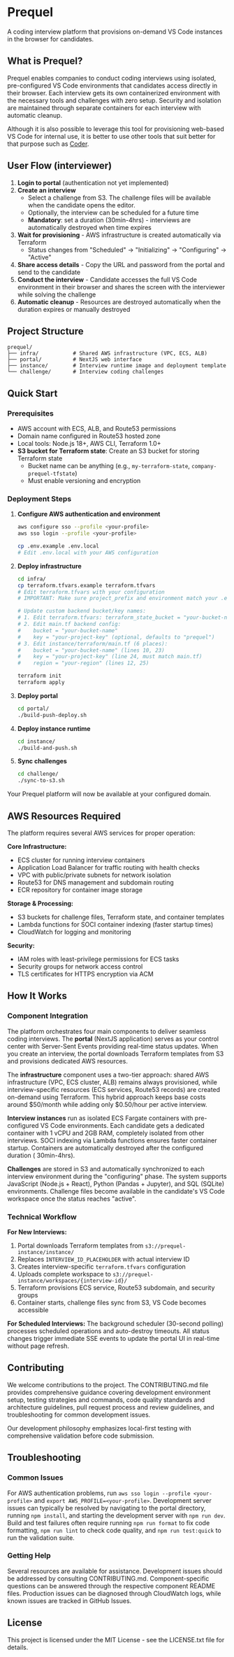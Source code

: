 # Prequel

A coding interview platform that provisions on-demand VS Code instances in the browser for candidates.

## What is Prequel?

Prequel enables companies to conduct coding interviews using isolated, pre-configured VS Code environments that
candidates access directly in their browser. Each interview gets its own containerized environment with the necessary
tools and challenges with zero setup. Security and isolation are maintained through separate containers for each
interview with automatic cleanup.

Although it is also possible to leverage this tool for provisioning web-based VS Code for internal use, it is better to
use other tools that suit better for that purpose such as [Coder](https://coder.com/).

## User Flow (interviewer)

1. **Login to portal** (authentication not yet implemented)
2. **Create an interview**
    - Select a challenge from S3. The challenge files will be available when the candidate opens the editor.
    - Optionally, the interview can be scheduled for a future time
    - **Mandatory**: set a duration (30min-4hrs) - interviews are automatically destroyed when time expires
3. **Wait for provisioning** - AWS infrastructure is created automatically via Terraform
    - Status changes from "Scheduled" → "Initializing" → "Configuring" → "Active"
4. **Share access details** - Copy the URL and password from the portal and send to the candidate
5. **Conduct the interview** - Candidate accesses the full VS Code environment in their browser and shares the screen
   with the interviewer while solving the challenge
6. **Automatic cleanup** - Resources are destroyed automatically when the duration expires or manually destroyed

## Project Structure

```
prequel/
├── infra/           # Shared AWS infrastructure (VPC, ECS, ALB)
├── portal/          # NextJS web interface
├── instance/        # Interview runtime image and deployment template  
└── challenge/       # Interview coding challenges
```

## Quick Start

### Prerequisites

- AWS account with ECS, ALB, and Route53 permissions
- Domain name configured in Route53 hosted zone
- Local tools: Node.js 18+, AWS CLI, Terraform 1.0+
- **S3 bucket for Terraform state**: Create an S3 bucket for storing Terraform state
    - Bucket name can be anything (e.g., `my-terraform-state`, `company-prequel-tfstate`)
    - Must enable versioning and encryption

### Deployment Steps

1. **Configure AWS authentication and environment**
   ```bash
   aws configure sso --profile <your-profile>
   aws sso login --profile <your-profile>

   cp .env.example .env.local
   # Edit .env.local with your AWS configuration
   ```

2. **Deploy infrastructure**
   ```bash
   cd infra/
   cp terraform.tfvars.example terraform.tfvars
   # Edit terraform.tfvars with your configuration
   # IMPORTANT: Make sure project_prefix and environment match your .env.local
   
   # Update custom backend bucket/key names:
   # 1. Edit terraform.tfvars: terraform_state_bucket = "your-bucket-name"
   # 2. Edit main.tf backend config: 
   #    bucket = "your-bucket-name"
   #    key = "your-project-key" (optional, defaults to "prequel")
   # 3. Edit instance/terraform/main.tf (6 places):
   #    bucket = "your-bucket-name" (lines 10, 23)
   #    key = "your-project-key" (line 24, must match main.tf)
   #    region = "your-region" (lines 12, 25)
   
   terraform init
   terraform apply
   ```

3. **Deploy portal**
   ```bash
   cd portal/
   ./build-push-deploy.sh
   ```

4. **Deploy instance runtime**
   ```bash
   cd instance/
   ./build-and-push.sh
   ```

5. **Sync challenges**
   ```bash
   cd challenge/
   ./sync-to-s3.sh
   ```

Your Prequel platform will now be available at your configured domain.

## AWS Resources Required

The platform requires several AWS services for proper operation:

**Core Infrastructure:**

- ECS cluster for running interview containers
- Application Load Balancer for traffic routing with health checks
- VPC with public/private subnets for network isolation
- Route53 for DNS management and subdomain routing
- ECR repository for container image storage

**Storage & Processing:**

- S3 buckets for challenge files, Terraform state, and container templates
- Lambda functions for SOCI container indexing (faster startup times)
- CloudWatch for logging and monitoring

**Security:**

- IAM roles with least-privilege permissions for ECS tasks
- Security groups for network access control
- TLS certificates for HTTPS encryption via ACM

## How It Works

### Component Integration

The platform orchestrates four main components to deliver seamless coding interviews. The **portal** (NextJS
application) serves as your control center with Server-Sent Events providing real-time status updates. When you create
an interview, the portal downloads Terraform templates from S3 and provisions dedicated AWS resources.

The **infrastructure** component uses a two-tier approach: shared AWS infrastructure (VPC, ECS cluster, ALB) remains
always provisioned, while interview-specific resources (ECS services, Route53 records) are created on-demand using
Terraform. This hybrid approach keeps base costs around $50/month while adding only $0.50/hour per active interview.

**Interview instances** run as isolated ECS Fargate containers with pre-configured VS Code environments. Each candidate
gets a dedicated container with 1 vCPU and 2GB RAM, completely isolated from other interviews. SOCI indexing via Lambda
functions ensures faster container startup. Containers are automatically destroyed after the configured duration (
30min-4hrs).

**Challenges** are stored in S3 and automatically synchronized to each interview environment during the "configuring"
phase. The system supports JavaScript (Node.js + React), Python (Pandas + Jupyter), and SQL (SQLite) environments.
Challenge files become available in the candidate's VS Code workspace once the status reaches "active".

### Technical Workflow

**For New Interviews:**

1. Portal downloads Terraform templates from `s3://prequel-instance/instance/`
2. Replaces `INTERVIEW_ID_PLACEHOLDER` with actual interview ID
3. Creates interview-specific `terraform.tfvars` configuration
4. Uploads complete workspace to `s3://prequel-instance/workspaces/{interview-id}/`
5. Terraform provisions ECS service, Route53 subdomain, and security groups
6. Container starts, challenge files sync from S3, VS Code becomes accessible

**For Scheduled Interviews:**
The background scheduler (30-second polling) processes scheduled operations and auto-destroy timeouts. All status
changes trigger immediate SSE events to update the portal UI in real-time without page refresh.

## Contributing

We welcome contributions to the project. The CONTRIBUTING.md file provides comprehensive guidance covering development
environment setup, testing strategies and commands, code quality standards and architecture guidelines, pull request
process and review guidelines, and troubleshooting for common development issues.

Our development philosophy emphasizes local-first testing with comprehensive validation before code submission.

## Troubleshooting

### Common Issues

For AWS authentication problems, run `aws sso login --profile <your-profile>` and `export AWS_PROFILE=<your-profile>`.
Development server issues can typically be resolved by navigating to the portal directory, running `npm install`, and
starting the development server with `npm run dev`. Build and test failures often require running `npm run format` to
fix code formatting, `npm run lint` to check code quality, and `npm run test:quick` to run the validation suite.

### Getting Help

Several resources are available for assistance. Development issues should be addressed by consulting CONTRIBUTING.md.
Component-specific questions can be answered through the respective component README files. Production issues can be
diagnosed through CloudWatch logs, while known issues are tracked in GitHub Issues.

## License

This project is licensed under the MIT License - see the LICENSE.txt file for details.